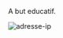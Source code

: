 A but educatif.

![adresse-ip](https://user-images.githubusercontent.com/83164589/124258609-e6601580-db2d-11eb-928e-ecc560021d7e.jpg)
